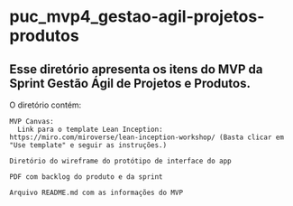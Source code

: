# puc_mvp4_gestao-agil-projetos-produtos
Esse diretório apresenta os itens do **MVP da Sprint Gestão Ágil de Projetos e Produtos**.
---
O diretório contém:
    
    MVP Canvas: 
      Link para o template Lean Inception: https://miro.com/miroverse/lean-inception-workshop/ (Basta clicar em "Use template" e seguir as instruções.)
    
    Diretório do wireframe do protótipo de interface do app     
    
    PDF com backlog do produto e da sprint
    
    Arquivo README.md com as informações do MVP
    
